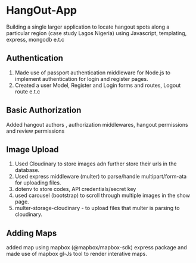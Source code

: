 # HangOut-App
Building a single larger application to locate hangout spots along a particular region (case study Lagos Nigeria) using Javascript, templating, express, mongodb e.t.c


## Authentication
1. Made use of passport authentication middleware for Node.js to implement authentication for login and register pages.
2. Created a user Model, Register and Login forms and routes, Logout route e.t.c

## Basic Authorization
Added hangout authors , authorization middlewares, hangout permissions and review permissions


## Image Upload
1. Used Cloudinary to store images adn further store their urls in the database.
2. Used express middleware (multer) to parse/handle multipart/form-ata for uploading files.
3. dotenv to store codes, API credentials/secret key
4. used carousel (bootstrap) to scroll through multiple images in the show page.
5. multer-storage-cloudinary - to upload files that multer is parsing to cloudinary.

## Adding Maps
added map using mapbox (@mapbox/mapbox-sdk) express package and made use of mapbox gl-Js tool to render interative maps.

